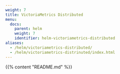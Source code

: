 ```yaml
---
weight: 7
title: VictoriaMetrics Distributed
menu:
  docs:
    parent: helm
    weight: 7
    identifier: helm-victoriametrics-distributed
aliases:
  - /helm/victoriametrics-distributed/
  - /helm/victoriametrics-distrinuted/index.html
---
```

{{% content "README.md" %}}
